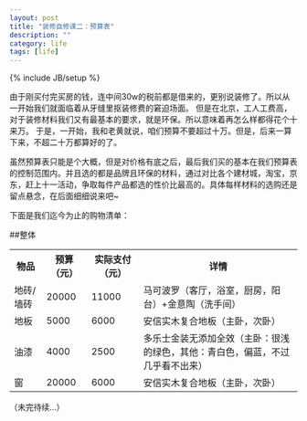 ```yaml
---
layout: post
title: "装修自修课二：预算表"
description: ""
category: life
tags: [life]
---
```

{% include JB/setup %}



由于刚买付完买房的钱，连中间30w的税前都是借来的，更别说装修了。所以从一开始我们就面临着从牙缝里抠装修费的窘迫场面。
但是在北京，工人工费高，对于装修材料我们又有最基本的要求，就是环保。所以意味着再怎么样都得花个十来万。
于是，一开始，我和老黄就说，咱们预算不要超过十万。但是，后来一算下来，不超二十万都算好的了。


虽然预算表只能是个大概，但是对价格有底之后，最后我们买的基本在我们预算表的控制范围内。并且选的都是品牌且环保的材料，通过对比各个建材城，淘宝，京东，赶上十一活动，争取每件产品都选的性价比最高的。具体每样材料的选购还是留点悬念，在后面细细说来吧~

下面是我们迄今为止的购物清单：

##整体

<table>
	<tr>
		<th>物品</th>
		<th>预算（元）</th>
		<th>实际支付（元）</th>
		<th>详情</th>
	</tr>
	<tr>
		<td>地砖/墙砖</td>
		<td>20000</td>
		<td>11000</td>
		<td>马可波罗（客厅，浴室，厨房，阳台）+金意陶（洗手间）</td>
	</tr>
	<tr>
		<td>地板</td>
		<td>5000</td>
		<td>6000</td>
		<td>安信实木复合地板（主卧，次卧）</td>
	</tr>
	<tr>
		<td>油漆</td>
		<td>4000</td>
		<td>2500</td>
		<td>多乐士金装无添加全效（主卧：很浅的绿色，其他：青白色，偏蓝，不过几乎看不出来）</td>
	</tr>
	<tr>
		<td>窗</td>
		<td>20000</td>
		<td>6000</td>
		<td>安信实木复合地板（主卧，次卧）</td>
	</tr>
</table>

（未完待续...）

